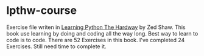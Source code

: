 # lpthw-course
Exercise file writen in [Learning Python The Hardway](http://learnpythonthehardway.org/book/) by Zed Shaw. This book use learning by doing
and coding all the way long. Best way to learn to code is to code. There are 52 Exercises in this book. I've completed
24 Exercises. Still need time to complete it.
